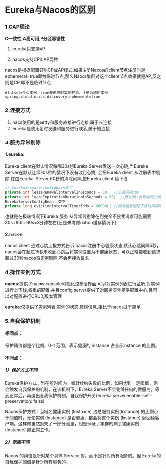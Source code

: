 # Eureka与Nacos的区别

### 1.CAP理论

**C一致性,A高可用,P分区容错性**

1. eureka只支持AP

2. nacos支持CP和AP两种

nacos是根据配置识别CP或AP模式,如果注册Nacos的client节点注册时是ephemeral=true即为临时节点,那么Naocs集群对这个client节点效果就是AP,反之则是CP,即不是临时节点

```properties
#false为永久实例，true表示临时实例开启，注册为临时实例
spring.cloud.nacos.discovery.ephemeral=true
```

### 2.连接方式

1. nacs使用的是netty和服务直接进行连接,属于长连接
2. eureka是使用定时发送和服务进行联系,属于短连接

### 3.服务异常剔除

#### 1.eureka:

Eureka client在默认情况每隔30s想Eureka Server发送一次心跳,当Eureka Server在默认连续90s秒的情况下没有收到心跳, 会把Eureka client 从注册表中剔除,在由Eureka-Server 60秒的清除间隔,把Eureka client 给下线

```java
// EurekaInstanceConfigBean类下
private int leaseRenewalIntervalInSeconds = 30;  //心跳间隔30s
private int leaseExpirationDurationInSeconds = 90;  //默认90s没有收到心跳从注册表中剔除
EurekaServerConfigBean  类下
private long evictionIntervalTimerInMs = 60000L; //异常服务剔除下线时间间隔
```
也就是在极端情况下Eureka 服务 从异常到剔除在到完全不接受请求可能需要 30s+90s+60s=3分钟左右(还是未考虑ribbon缓存情况下)

#### 2.nacos:

nacos client 通过心跳上报方式告诉 nacos注册中心健康状态,默认心跳间隔5秒，nacos会在超过15秒未收到心跳后将实例设置为不健康状态，可以正常接收到请求超过30秒nacos将实例删除,不会再接收请求

### 4.操作实例方式

**nacos**:提供了nacos console可视化控制话界面,可以对实例列表进行监听,对实例进行上下线,权重的配置,并且config server提供了对服务实例提供配置中心,且可以对配置进行CRUD,版本管理

**eureka**:仅提供了实例列表,实例的状态,错误信息,相比于nacos过于简单

### 5.自我保护机制

#### 相同点：

保护阈值都是个比例，0-1 范围，表示健康的 instance 占全部instance 的比例。

#### 不同点：

##### 1）保护方式不同

Eureka保护方式：当在短时间内，统计续约失败的比例，如果达到一定阈值，则会触发自我保护的机制，在该机制下，Eureka Server不会剔除任何的微服务，等到正常后，再退出自我保护机制。自我保护开关(eureka.server.enable-self-preservation: false)

Nacos保护方式：当域名健康实例 (Instance) 占总服务实例(Instance) 的比例小于阈值时，无论实例 (Instance) 是否健康，都会将这个实例 (Instance) 返回给客户端。这样做虽然损失了一部分流量，但是保证了集群的剩余健康实例 (Instance) 能正常工作。

##### 2）范围不同

Nacos 的阈值是针对某个具体 Service 的，而不是针对所有服务的。但 Eureka的自我保护阈值是针对所有服务的。